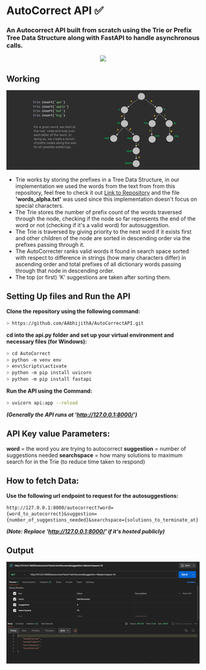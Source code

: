 # AutoCorrect API ✅
### An Autocorrect API built from scratch using the Trie or Prefix Tree Data Structure along with FastAPI to handle asynchronous calls.

<div align='center'>
 <img src="https://skillicons.dev/icons?i=py,fastapi"></img>
</div>

## Working 
![](Trie.jpg)
* Trie works by storing the prefixes in a Tree Data Structure, in our implementation we used the words from the text from from this repository, feel free to check it out [Link to Repository](https://github.com/dwyl/english-words/tree/master) and the file **'words_alpha.txt'** was used since this implementation doesn't focus on special characters.
* The Trie stores the number of prefix count of the words traversed through the node, checking if the node so far represents the end of the word or not (checking if it's a valid word) for autosuggestion. 
* The Trie is traversed by giving priority to the next word if it exists first and other children of the node are sorted in descending order via the prefixes passing through it.
* The AutoCorrecter ranks valid words it found in search space sorted with respect to difference in strings (how many characters differ) in ascending order and total prefixes of all dictionary words passing through that node in descending order.
* The top (or first) 'K' suggestions are taken after sorting them.

## Setting Up files and Run the API
**Clone the repository using the following command:**
```bash
> https://github.com/AAbhijithA/AutoCorrectAPI.git
```
**cd into the api.py folder and set up your virtual environment and necessary files (for Windows):**
```bash
> cd AutoCorrect
> python -m venv env
> env\Scripts\activate
> python -m pip install uvicorn
> python -m pip install fastapi
```
**Run the API using the Command:**
```bash
> uvicorn api:app --reload
```
***(Generally the API runs at 'http://127.0.0.1:8000/')***

## API Key value Parameters:

**word** = the word you are trying to autocorrect
**suggestion** = number of suggestions needed
**searchspace** = how many solutions to maximum search for in the Trie (to reduce time taken to respond)

## How to fetch Data:

**Use the following url endpoint to request for the autosuggestions:**
```
http://127.0.0.1:8000/autocorrect?word={word_to_autocorrect}&suggestion={number_of_suggestions_needed}&searchspace={solutions_to_terminate_at}
```
***(Note: Replace 'http://127.0.0.1:8000/' if it's hosted publicly)***

## Output
![](PostMan_OP.png)


